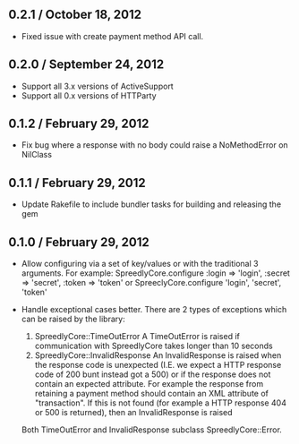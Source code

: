 0.2.1 / October 18, 2012
----------

* Fixed issue with create payment method API call.

0.2.0 / September 24, 2012
----------

* Support all 3.x versions of ActiveSupport
* Support all 0.x versions of HTTParty


0.1.2 / February 29, 2012
----------

* Fix bug where a response with no body could raise a NoMethodError on NilClass


0.1.1 / February 29, 2012
----------

* Update Rakefile to include bundler tasks for building and releasing the gem


0.1.0 / February 29, 2012
----------

* Allow configuring via a set of key/values or with the traditional 3 arguments.
  For example:
  SpreedlyCore.configure :login => 'login', :secret => 'secret', :token => 'token'
   or
  SpreeclyCore.configure 'login', 'secret', 'token'

* Handle exceptional cases better. There are 2 types of exceptions which can be
  raised by the library:
  1. SpreedlyCore::TimeOutError
     A TimeOutError is raised if communication with SpreedlyCore takes longer
     than 10 seconds
  2. SpreedlyCore::InvalidResponse
     An InvalidResponse is raised when the response code is unexpected (I.E. we
     expect a HTTP response code of 200 bunt instead got a 500) or if the
     response does not contain an expected attribute. For example the response
     from retaining a payment method should contain an XML attribute of
     "transaction". If this is not found (for example a HTTP response 404 or 500
     is returned), then an InvalidResponse is raised

  Both TimeOutError and InvalidResponse subclass SpreedlyCore::Error.
